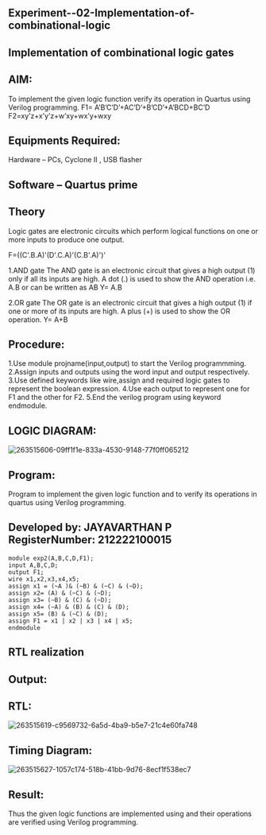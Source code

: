 ## Experiment--02-Implementation-of-combinational-logic
## Implementation of combinational logic gates

## AIM:
To implement the given logic function verify its operation in Quartus using Verilog programming. F1= A’B’C’D’+AC’D’+B’CD’+A’BCD+BC’D F2=xy’z+x’y’z+w’xy+wx’y+wxy

## Equipments Required:
Hardware – PCs, Cyclone II , USB flasher
## Software – Quartus prime
## Theory
Logic gates are electronic circuits which perform logical functions on one or more inputs to produce one output.

F=((C'.B.A)'(D'.C.A)'(C.B'.A)')'

1.AND gate The AND gate is an electronic circuit that gives a high output (1) only if all its inputs are high. A dot (.) is used to show the AND operation i.e. A.B or can be written as AB Y= A.B

2.OR gate The OR gate is an electronic circuit that gives a high output (1) if one or more of its inputs are high. A plus (+) is used to show the OR operation. Y= A+B

## Procedure:
 1.Use module projname(input,output) to start the Verilog programmming.
 2.Assign inputs and outputs using the word input and output respectively.
 3.Use defined keywords like wire,assign and required logic gates to represent the boolean expression. 
 4.Use each output to represent one for F1 and the other for F2. 5.End the verilog program using keyword endmodule.

 
## LOGIC DIAGRAM:
![263515606-09ff1f1e-833a-4530-9148-77f0ff065212](https://github.com/JAYAVARTHAN-P/Experiment--02-Implementation-of-combinational-logic-/assets/121369281/d1f31acc-809d-4da8-b470-b0f5c663790f)


## Program:
Program to implement the given logic function and to verify its operations in quartus using Verilog programming.
## Developed by: JAYAVARTHAN P RegisterNumber: 212222100015
```
module exp2(A,B,C,D,F1);
input A,B,C,D;
output F1;
wire x1,x2,x3,x4,x5;
assign x1 = (~A )& (~B) & (~C) & (~D);
assign x2= (A) & (~C) & (~D);
assign x3= (~B) & (C) & (~D);
assign x4= (~A) & (B) & (C) & (D);
assign x5= (B) & (~C) & (D);
assign F1 = x1 | x2 | x3 | x4 | x5;
endmodule
```

## RTL realization
## Output:
## RTL:
![263515619-c9569732-6a5d-4ba9-b5e7-21c4e60fa748](https://github.com/JAYAVARTHAN-P/Experiment--02-Implementation-of-combinational-logic-/assets/121369281/a697066a-37ec-4a91-9e3c-54d25ba60be1)


## Timing Diagram:

![263515627-1057c174-518b-41bb-9d76-8ecf1f538ec7](https://github.com/JAYAVARTHAN-P/Experiment--02-Implementation-of-combinational-logic-/assets/121369281/224c0e18-1ff1-43d6-8509-a5623a6474c3)



## Result:
Thus the given logic functions are implemented using and their operations are verified using Verilog programming.
